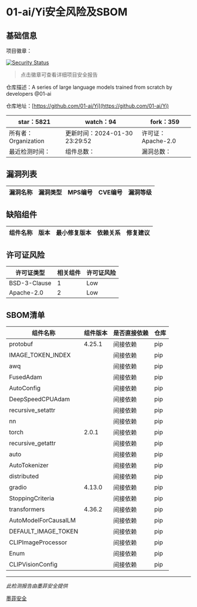 # 01-ai/Yi安全风险及SBOM

## 基础信息

项目徽章：

[![Security Status](https://www.murphysec.com/platform3/v31/badge/1752402450492010496.svg)](https://www.murphysec.com/console/report/1721958866774171648/1752402450492010496)

> 点击徽章可查看详细项目安全报告

仓库描述：A series of large language models trained from scratch by developers @01-ai

仓库地址：[https://github.com/01-ai/Yi](https://github.com/01-ai/Yi)

| star：5821 | watch：94 | fork：359 |
| ----------- | -------------- | ------------ |
| 所有者：Organization | 更新时间：2024-01-30 23:29:52 | 许可证：Apache-2.0 |
| 最近检测时间： | 组件总数： | 漏洞总数： |




## 漏洞列表

| 漏洞名称 | 漏洞类型 | MPS编号 | CVE编号 | 漏洞等级 |
| ------- | ------ | ------- | ------ | ----- |





## 缺陷组件

| 组件名称 | 版本 | 最小修复版本 | 依赖关系 | 修复建议 |
| -------- | ---- | ------------ | -------- | -------- |





## 许可证风险

| 许可证类型 | 相关组件 | 许可证风险 |
| ---------- | -------- | ---------- |
|BSD-3-Clause|1|Low|
|Apache-2.0|2|Low|




## SBOM清单

| 组件名称 | 组件版本 | 是否直接依赖 | 仓库 |
| -------- | -------- | ------------ | ---- |
|protobuf|4.25.1|间接依赖|pip|
|IMAGE_TOKEN_INDEX||间接依赖|pip|
|awq||间接依赖|pip|
|FusedAdam||间接依赖|pip|
|AutoConfig||间接依赖|pip|
|DeepSpeedCPUAdam||间接依赖|pip|
|recursive_setattr||间接依赖|pip|
|nn||间接依赖|pip|
|torch|2.0.1|间接依赖|pip|
|recursive_getattr||间接依赖|pip|
|auto||间接依赖|pip|
|AutoTokenizer||间接依赖|pip|
|distributed||间接依赖|pip|
|gradio|4.13.0|间接依赖|pip|
|StoppingCriteria||间接依赖|pip|
|transformers|4.36.2|间接依赖|pip|
|AutoModelForCausalLM||间接依赖|pip|
|DEFAULT_IMAGE_TOKEN||间接依赖|pip|
|CLIPImageProcessor||间接依赖|pip|
|Enum||间接依赖|pip|
|CLIPVisionConfig||间接依赖|pip|


------

*此检测报告由墨菲安全提供*

[墨菲安全](www.murphysec.com)